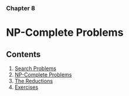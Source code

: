 ### Chapter 8
# NP-Complete Problems

## Contents
1. [Search Problems](8.1)
2. [NP-Complete Problems](8.2)
3. [The Reductions](8.3)
4. [Exercises](8-ex.pdf)
